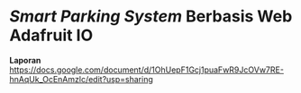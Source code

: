 # _Smart Parking System_ Berbasis Web Adafruit IO

**Laporan** https://docs.google.com/document/d/1OhUepF1Gcj1puaFwR9JcOVw7RE-hnAqUk_OcEnAmzlc/edit?usp=sharing
